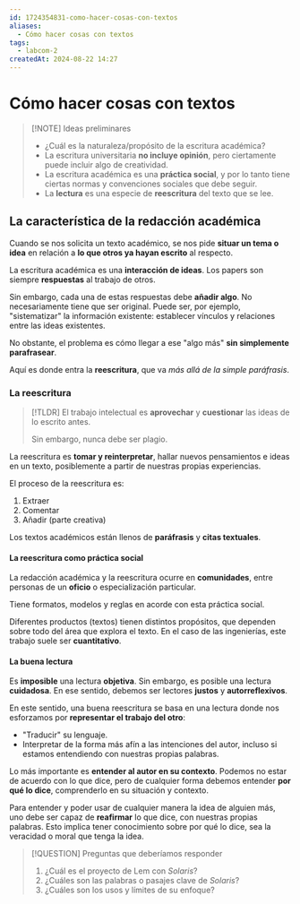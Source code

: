 ```yaml
---
id: 1724354831-como-hacer-cosas-con-textos
aliases:
  - Cómo hacer cosas con textos
tags:
  - labcom-2
createdAt: 2024-08-22 14:27
---
```


# Cómo hacer cosas con textos

> [!NOTE] Ideas preliminares
> - ¿Cuál es la naturaleza/propósito de la escritura académica?
> - La escritura universitaria **no incluye opinión**, pero ciertamente puede incluir algo de creatividad.
> - La escritura académica es una **práctica social**, y por lo tanto tiene ciertas normas y convenciones sociales que debe seguir.
> - La **lectura** es una especie de **reescritura** del texto que se lee.

## La característica de la redacción académica

Cuando se nos solicita un texto académico, se nos pide **situar un tema o idea** en relación a **lo que otros ya hayan escrito** al respecto.

La escritura académica es una **interacción de ideas**. Los papers son siempre **respuestas** al trabajo de otros.

Sin embargo, cada una de estas respuestas debe **añadir algo**. No necesariamente tiene que ser original. Puede ser, por ejemplo, "sistematizar" la información existente: establecer vínculos y relaciones entre las ideas existentes.

No obstante, el problema es cómo llegar a ese "algo más" **sin simplemente parafrasear**.

Aquí es donde entra la **reescritura**, que va *más allá de la simple paráfrasis*.

### La reescritura

> [!TLDR]
> El trabajo intelectual es **aprovechar** y **cuestionar** las ideas de lo escrito antes.
> 
> Sin embargo, nunca debe ser plagio.

La reescritura es **tomar y reinterpretar**, hallar nuevos pensamientos e ideas en un texto, posiblemente a partir de nuestras propias experiencias.

El proceso de la reescritura es:

1. Extraer
2. Comentar
3. Añadir (parte creativa)

Los textos académicos están llenos de **paráfrasis** y **citas textuales**.

#### La reescritura como práctica social

La redacción académica y la reescritura ocurre en  **comunidades**, entre personas de un **oficio** o especialización particular.

Tiene formatos, modelos y reglas en acorde con esta práctica social.

Diferentes productos (textos) tienen distintos propósitos, que dependen sobre todo del área que explora el texto. En el caso de las ingenierías, este trabajo suele ser **cuantitativo**.

#### La buena lectura

Es **imposible** una lectura **objetiva**. Sin embargo, es posible una lectura **cuidadosa**. En ese sentido, debemos ser lectores **justos** y **autorreflexivos**.

En este sentido, una buena reescritura se basa en una lectura donde nos esforzamos por **representar el trabajo del otro**:

- "Traducir" su lenguaje.
- Interpretar de la forma más afín a las intenciones del autor, incluso si estamos entendiendo con nuestras propias palabras.

Lo más importante es **entender al autor en su contexto**. Podemos no estar de acuerdo con lo que dice, pero de cualquier forma debemos entender **por qué lo dice**, comprenderlo en su situación y contexto.

Para entender y poder usar de cualquier manera la idea de alguien más, uno debe ser capaz de **reafirmar** lo que dice, con nuestras propias palabras. Esto implica tener conocimiento sobre por qué lo dice, sea la veracidad o moral que tenga la idea.

> [!QUESTION] Preguntas  que deberíamos responder
> 1. ¿Cuál es el proyecto de Lem con *Solaris*?
> 2. ¿Cuáles son las palabras o pasajes clave de *Solaris*?
> 3. ¿Cuáles son los usos y límites de su enfoque?
